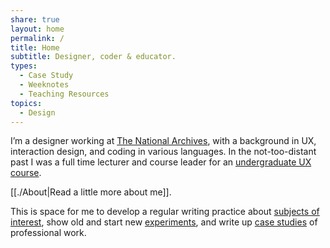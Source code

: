 ```yaml
---
share: true
layout: home
permalink: /
title: Home
subtitle: Designer, coder & educator.
types:
  - Case Study
  - Weeknotes
  - Teaching Resources
topics:
  - Design
---
```



I’m a designer working at [The National Archives](), with a background in UX, interaction design, and coding in various languages. In the not-too-distant past I was a full time lecturer and course leader for an [undergraduate UX course](). 

[[./About|Read a little more about me]]. 

This is space for me to develop a regular writing practice about [subjects of interest](), show old and start new [experiments](), and write up [case studies]() of professional work.

